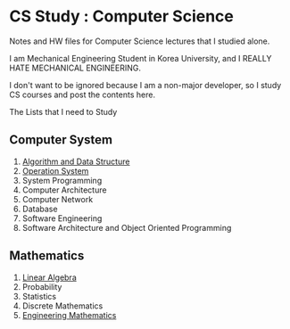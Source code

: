 # CS Study : Computer Science

Notes and HW files for Computer Science lectures that I studied alone.

I am Mechanical Engineering Student in Korea University, and I REALLY HATE MECHANICAL ENGINEERING.

I don't want to be ignored because I am a non-major developer, so I study CS courses and post the contents here.

The Lists that I need to Study

## Computer System 

1. [Algorithm and Data Structure](https://github.com/engineerJPark/Algorithm_CS_Study)
2. [Operation System](https://github.com/engineerJPark/Operation_System_CS_Study)
3. System Programming
4. Computer Architecture
5. Computer Network
6. Database
7. Software Engineering
8. Software Architecture and Object Oriented Programming

## Mathematics

1. [Linear Algebra](https://github.com/engineerJPark/Lienar-Algebra)
2. Probability
3. Statistics
4. Discrete Mathematics
5. [Engineering Mathematics]()

